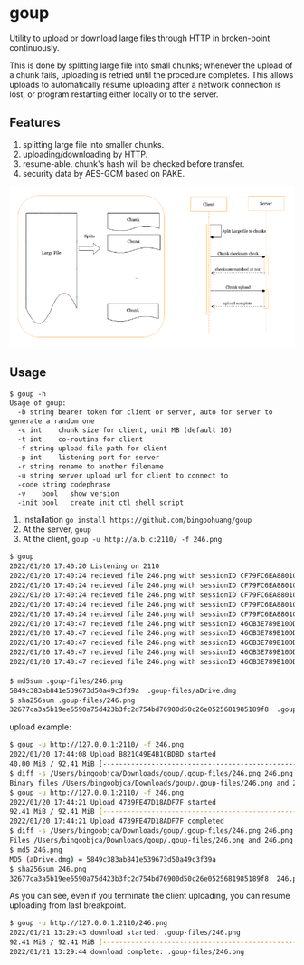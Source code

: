 # goup

Utility to upload or download large files through HTTP in broken-point continuously.

This is done by splitting large file into small chunks; whenever the upload of a chunk fails, uploading is retried until
the procedure completes. This allows uploads to automatically resume uploading after a network connection is lost, or
program restarting either locally or to the server.

## Features

1. splitting large file into smaller chunks.
2. uploading/downloading by HTTP.
3. resume-able. chunk's hash will be checked before transfer.
4. security data by AES-GCM based on PAKE.

![](_doc/img.png)

## Usage

```shell
$ goup -h                                                       
Usage of goup:
  -b string bearer token for client or server, auto for server to generate a random one
  -c int    chunk size for client, unit MB (default 10)
  -t int    co-routins for client
  -f string upload file path for client
  -p int    listening port for server
  -r string rename to another filename
  -u string server upload url for client to connect to
  -code string codephrase
  -v    bool   show version
  -init bool   create init ctl shell script
```

1. Installation `go install https://github.com/bingoohuang/goup`
1. At the server, `goup`
2. At the client, `goup -u http://a.b.c:2110/ -f 246.png`

```sh
$ goup
2022/01/20 17:40:20 Listening on 2110
2022/01/20 17:40:24 recieved file 246.png with sessionID CF79FC6EA88010E1, range bytes 0-10485760/96894303
2022/01/20 17:40:24 recieved file 246.png with sessionID CF79FC6EA88010E1, range bytes 10485760-20971520/96894303
2022/01/20 17:40:24 recieved file 246.png with sessionID CF79FC6EA88010E1, range bytes 20971520-31457280/96894303
2022/01/20 17:40:24 recieved file 246.png with sessionID CF79FC6EA88010E1, range bytes 31457280-41943040/96894303
2022/01/20 17:40:24 recieved file 246.png with sessionID CF79FC6EA88010E1, range bytes 41943040-52428800/96894303
2022/01/20 17:40:47 recieved file 246.png with sessionID 46CB3E789B10DDB5, range bytes 52428800-62914560/96894303
2022/01/20 17:40:47 recieved file 246.png with sessionID 46CB3E789B10DDB5, range bytes 62914560-73400320/96894303
2022/01/20 17:40:47 recieved file 246.png with sessionID 46CB3E789B10DDB5, range bytes 73400320-83886080/96894303
2022/01/20 17:40:47 recieved file 246.png with sessionID 46CB3E789B10DDB5, range bytes 83886080-94371840/96894303
2022/01/20 17:40:47 recieved file 246.png with sessionID 46CB3E789B10DDB5, range bytes 94371840-96894303/96894303

$ md5sum .goup-files/246.png 
5849c383ab841e539673d50a49c3f39a  .goup-files/aDrive.dmg
$ sha256sum .goup-files/246.png
32677ca3a5b19ee5590a75d423b3fc2d754bd76900d50c26e0525681985189f8  .goup-files/aDrive.dmg
```

upload example:

```sh
$ goup -u http://127.0.0.1:2110/ -f 246.png                           
2022/01/20 17:44:08 Upload B821C49E4B1CBDBD started
40.00 MiB / 92.41 MiB [-------------------------------------------------------------------->__________________________________________________________________________________________] 43.29% ? p/s^C
$ diff -s /Users/bingoobjca/Downloads/goup/.goup-files/246.png 246.png
Binary files /Users/bingoobjca/Downloads/goup/.goup-files/246.png and 246.png differ
$ goup -u http://127.0.0.1:2110/ -f 246.png                           
2022/01/20 17:44:21 Upload 4739FE47D18ADF7F started
92.41 MiB / 92.41 MiB [-----------------------------------------------------------------------------------------------------------------------------------------------------] 100.00% 121.54 MiB p/s
2022/01/20 17:44:21 Upload 4739FE47D18ADF7F completed
$ diff -s /Users/bingoobjca/Downloads/goup/.goup-files/246.png 246.png
Files /Users/bingoobjca/Downloads/goup/.goup-files/246.png and 246.png are identical
$ md5 246.png
MD5 (aDrive.dmg) = 5849c383ab841e539673d50a49c3f39a
$ sha256sum 246.png
32677ca3a5b19ee5590a75d423b3fc2d754bd76900d50c26e0525681985189f8  246.png
```

As you can see, even if you terminate the client uploading, you can resume uploading from last breakpoint.

```sh
$ goup -u http://127.0.0.1:2110/246.png
2022/01/21 13:29:43 download started: .goup-files/246.png
92.41 MiB / 92.41 MiB [---------------------------------------------------------------------] 100.00% 97.56 MiB p/s
2022/01/21 13:29:44 download complete: .goup-files/246.png
```

